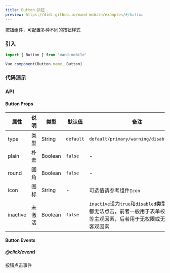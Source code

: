 ```yaml
---
title: Button 按钮
preview: https://didi.github.io/mand-mobile/examples/#/button
---
```


按钮组件，可配置多种不同的按钮样式

### 引入

```javascript
import { Button } from 'mand-mobile'

Vue.component(Button.name, Button)
```

### 代码演示
<!-- DEMO -->

### API

#### Button Props
|属性 | 说明 | 类型 | 默认值 | 备注 |
|----|-----|------|------ |------|
|type|类型|String|`default`|`default/primary/warning/disabled/link`|
|plain|朴素|Boolean|`false`|-|
|round|圆角|Boolean|`false`|-|
|icon|图标|String|-|可选值请参考组件`Icon`|
|inactive|未激活|Boolean|`false`|`inactive`设为`true`和`disabled`类型的按钮都无法点击，前者一般用于表单校验无效等主观因素，后者用于无权限或无库存等客观因素|

#### Button Events

##### @click(event)
按钮点击事件
